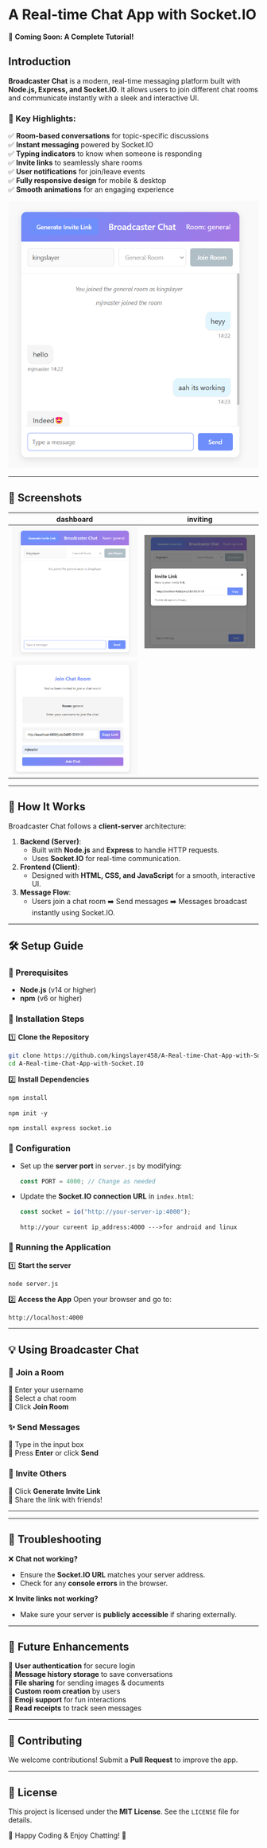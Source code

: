# A Real-time Chat App with Socket.IO

🚀 **Coming Soon: A Complete Tutorial!**

## Introduction

**Broadcaster Chat** is a modern, real-time messaging platform built with **Node.js, Express, and Socket.IO**. It allows users to join different chat rooms and communicate instantly with a sleek and interactive UI. 

### 🌟 Key Highlights:
✅ **Room-based conversations** for topic-specific discussions  
✅ **Instant messaging** powered by Socket.IO  
✅ **Typing indicators** to know when someone is responding  
✅ **Invite links** to seamlessly share rooms  
✅ **User notifications** for join/leave events  
✅ **Fully responsive design** for mobile & desktop  
✅ **Smooth animations** for an engaging experience  

![Broadcaster Chat Screenshot](k4.png)

---

## 📸 Screenshots


| dashboard| inviting|
|------------|-----------|
| ![dashboard](k1.png) | ![str](k2.png) | 
| ![st](k3.png) | 
---

## 🚀 How It Works

Broadcaster Chat follows a **client-server** architecture:

1. **Backend (Server)**: 
   - Built with **Node.js** and **Express** to handle HTTP requests.
   - Uses **Socket.IO** for real-time communication.
2. **Frontend (Client)**: 
   - Designed with **HTML, CSS, and JavaScript** for a smooth, interactive UI.
3. **Message Flow**:
   - Users join a chat room ➡️ Send messages ➡️ Messages broadcast instantly using Socket.IO.

---

## 🛠️ Setup Guide

### 🔹 Prerequisites
- **Node.js** (v14 or higher)
- **npm** (v6 or higher)

### 🔹 Installation Steps

1️⃣ **Clone the Repository**
   ```bash
   git clone https://github.com/kingslayer458/A-Real-time-Chat-App-with-Socket.IO.git
   cd A-Real-time-Chat-App-with-Socket.IO
   ```

2️⃣ **Install Dependencies**
   ```bash
   npm install
   ```
   ```
   npm init -y
   ```
   ```
   npm install express socket.io
   ```

### 🔹 Configuration

- Set up the **server port** in `server.js` by modifying:
   ```javascript
   const PORT = 4000; // Change as needed
   ```
- Update the **Socket.IO connection URL** in `index.html`:
   ```javascript
   const socket = io("http://your-server-ip:4000");
    ```
    ```
   http://your cureent ip_address:4000 --->for android and linux
   ```

### 🔹 Running the Application

1️⃣ **Start the server**
   ```bash
   node server.js
   ```

2️⃣ **Access the App**
   Open your browser and go to:
   ```
   http://localhost:4000
   ```

---

## 💡 Using Broadcaster Chat

### 🎯 **Join a Room**
🔹 Enter your username  
🔹 Select a chat room  
🔹 Click **Join Room**

### ✨ **Send Messages**
🔹 Type in the input box  
🔹 Press **Enter** or click **Send**

### 🔗 **Invite Others**
🔹 Click **Generate Invite Link**  
🔹 Share the link with friends!

---
---

## 🔧 Troubleshooting

❌ **Chat not working?**
- Ensure the **Socket.IO URL** matches your server address.
- Check for any **console errors** in the browser.

❌ **Invite links not working?**
- Make sure your server is **publicly accessible** if sharing externally.

---

## 🚀 Future Enhancements

🔹 **User authentication** for secure login  
🔹 **Message history storage** to save conversations  
🔹 **File sharing** for sending images & documents  
🔹 **Custom room creation** by users  
🔹 **Emoji support** for fun interactions  
🔹 **Read receipts** to track seen messages  

---

## 🤝 Contributing

We welcome contributions! Submit a **Pull Request** to improve the app.

---

## 📜 License

This project is licensed under the **MIT License**. See the `LICENSE` file for details.

💙 Happy Coding & Enjoy Chatting! 🎉


